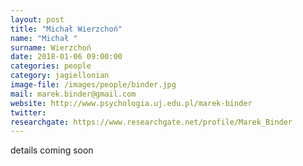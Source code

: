 ```yaml
---
layout: post
title: "Michał Wierzchoń"
name: "Michał "
surname: Wierzchoń
date: 2018-01-06 09:00:00
categories: people
category: jagiellonian
image-file: /images/people/binder.jpg
mail: marek.binder@gmail.com
website: http://www.psychologia.uj.edu.pl/marek-binder
twitter:
researchgate: https://www.researchgate.net/profile/Marek_Binder
---
```


details coming soon
